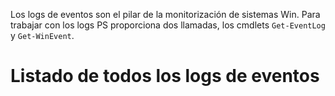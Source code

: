 Los logs de eventos son el pilar de la monitorización de sistemas Win. Para trabajar con los logs PS proporciona dos llamadas, los cmdlets `Get-EventLog` y `Get-WinEvent`.

# Listado de todos los logs de eventos


